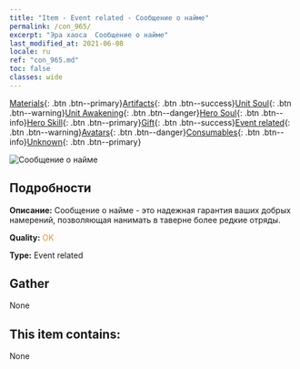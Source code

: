 ```yaml
---
title: "Item - Event related - Сообщение о найме"
permalink: /con_965/
excerpt: "Эра хаоса  Сообщение о найме"
last_modified_at: 2021-06-08
locale: ru
ref: "con_965.md"
toc: false
classes: wide
---
```

 [Materials](/ItemsRU/){: .btn .btn--primary}[Artifacts](/ItemsRU/Artifacts/){: .btn .btn--success}[Unit Soul](/ItemsRU/UnitSoul/){: .btn .btn--warning}[Unit Awakening](/ItemsRU/UnitAwakening/){: .btn .btn--danger}[Hero Soul](/ItemsRU/HeroSoul/){: .btn .btn--info}[Hero Skill](/ItemsRU/HeroSkill/){: .btn .btn--primary}[Gift](/ItemsRU/Gift/){: .btn .btn--success}[Event related](/ItemsRU/Events/){: .btn .btn--warning}[Avatars](/ItemsRU/Avatars/){: .btn .btn--danger}[Consumables](/ItemsRU/Consumables/){: .btn .btn--info}[Unknown](/ItemsRU/Unknown/){: .btn .btn--primary}

 ![Сообщение о найме](/images/t/i_40901.png)

## Подробности
 **Описание:** Сообщение о найме - это надежная гарантия ваших добрых намерений, позволяющая нанимать в таверне более редкие отряды.

 **Quality:** <span style="color: #FF8C00">OK</span>

 **Type:** Event related

## Gather

  None

## This item contains:

  None

